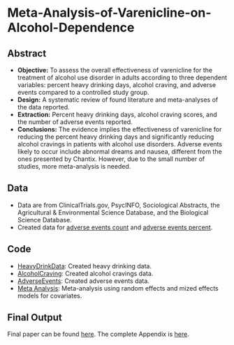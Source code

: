 # Meta-Analysis-of-Varenicline-on-Alcohol-Dependence

## Abstract
* **Objective:** To assess the overall effectiveness of varenicline for the treatment of alcohol use disorder in adults according to three dependent variables: percent heavy drinking days, alcohol craving, and adverse events compared to a controlled study group.
* **Design:** A systematic review of found literature and meta-analyses of the data reported.
* **Extraction:** Percent heavy drinking days, alcohol craving scores, and the number of adverse events reported.
* **Conclusions:** The evidence implies the effectiveness of varenicline for reducing the percent heavy drinking days and significantly reducing alcohol cravings in patients with alcohol use disorders. Adverse events likely to occur include abnormal dreams and nausea, different from the ones presented by Chantix. However, due to the small number of studies, more meta-analysis is needed.

## Data
* Data are from ClinicalTrials.gov, PsycINFO, Sociological Abstracts, the Agricultural & Environmental Science Database, and the Biological Science Database.
* Created data for [adverse events count](https://github.com/ridhika123/Meta-Analysis-of-Varenicline-on-Alcohol-Dependence/blob/main/Adverse%20Events%20(count)%20Data.xlsx) and [adverse events percent](https://github.com/ridhika123/Meta-Analysis-of-Varenicline-on-Alcohol-Dependence/blob/main/Adverse%20Events%20(%25)%20Data.xlsx). 

## Code
* [HeavyDrinkData](https://github.com/ridhika123/Meta-Analysis-of-Varenicline-on-Alcohol-Dependence/blob/main/HeavyDrinkData.R): Created heavy drinking data.
* [AlcoholCraving](https://github.com/ridhika123/Meta-Analysis-of-Varenicline-on-Alcohol-Dependence/blob/main/AlcoholCraving.R): Created alcohol cravings data.
* [AdverseEvents](https://github.com/ridhika123/Meta-Analysis-of-Varenicline-on-Alcohol-Dependence/blob/main/AdverseEvents.R): Created adverse events data.
* [Meta Analysis](https://github.com/ridhika123/Meta-Analysis-of-Varenicline-on-Alcohol-Dependence/blob/main/Meta%20Analysis.R): Meta-analysis using random effects and mized effects models for covariates.

## Final Output
Final paper can be found [here](https://github.com/ridhika123/Meta-Analysis-of-Varenicline-on-Alcohol-Dependence/blob/main/Applied%20Meta%20Analysis.pdf).
The complete Appendix is [here](https://github.com/ridhika123/Meta-Analysis-of-Varenicline-on-Alcohol-Dependence/blob/main/Applied%20Meta%20Analysis%20Appendix.pdf).
